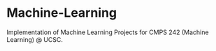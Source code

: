 # Machine-Learning
Implementation of Machine Learning Projects for CMPS 242 (Machine Learning) @ UCSC.
